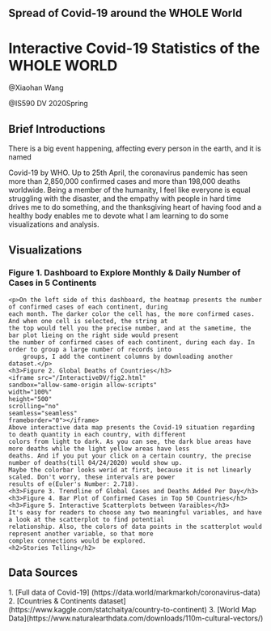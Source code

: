 ## Spread of __Covid-19__ around the WHOLE World

<html>
<body>
    <h1>Interactive Covid-19 Statistics of the WHOLE WORLD</h1>
    <p>@Xiaohan Wang</p>
    <p>@IS590 DV 2020Spring</p>
    <h2>Brief Introductions</h2>There is a big event happening, affecting every person in the earth, and it is named
    <p>Covid-19 by WHO. Up to 25th April, the coronavirus pandemic has seen more than 2,850,000 confirmed cases and more
    than 198,000 deaths worldwide. Being a member of the humanity, I feel like everyone is equal struggling with the
    disaster, and the empathy with people in hard time drives me to do something, and the thanksgiving heart of having
        food and a healthy body enables me to devote what I am learning to do some visualizations and analysis.</p>
    <h2>Visualizations</h2>
    <h3>Figure 1. Dashboard to Explore Monthly & Daily Number of Cases in 5 Continents</h3>

    <p>On the left side of this dashboard, the heatmap presents the number of confirmed cases of each continent, during
    each month. The darker color the cell has, the more confirmed cases. And when one cell is selected, the string at
    the top would tell you the precise number, and at the sametime, the bar plot lieing on the right side would present
    the number of confirmed cases of each continent, during each day. In order to group a large number of records into
        groups, I add the continent columns by downloading another dataset.</p>
    <h3>Figure 2. Global Deaths of Countries</h3>
    <iframe src="/InteractiveDV/fig2.html"
    sandbox="allow-same-origin allow-scripts"
    width="100%"
    height="500"
    scrolling="no"
    seamless="seamless"
    frameborder="0"></iframe>
    Above interactive data map presents the Covid-19 situation regarding to death quantity in each country, with different
    colors from light to dark. As you can see, the dark blue areas have more deaths while the light yellow areas have less
    deaths. And if you put your click on a certain country, the precise number of deaths(till 04/24/2020) would show up.
    Maybe the colorbar looks werid at first, because it is not linearly scaled. Don't worry, these intervals are power
    results of e(Euler's Number: 2.718).
    <h3>Figure 3. Trendline of Global Cases and Deaths Added Per Day</h3>
    <h3>Figure 4. Bar Plot of Confirmed Cases in Top 50 Countries</h3>
    <h3>Figure 5. Interactive Scatterplots between Varaibles</h3>
    It's easy for readers to choose any two meaningful variables, and have a look at the scatterplot to find potential
    relationship. Also, the colors of data points in the scatterplot would represent another variable, so that more
    complex connections would be explored.
    <h2>Stories Telling</h2>
    
</body>
</html>

 <h2>Data Sources</h2>
    1. [Full data of Covid-19] (https://data.world/markmarkoh/coronavirus-data)
    2. [Countries & Continents dataset](https://www.kaggle.com/statchaitya/country-to-continent)
    3. [World Map Data](https://www.naturalearthdata.com/downloads/110m-cultural-vectors/)
